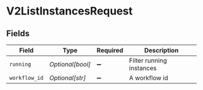 # V2ListInstancesRequest


## Fields

| Field                    | Type                     | Required                 | Description              |
| ------------------------ | ------------------------ | ------------------------ | ------------------------ |
| `running`                | *Optional[bool]*         | :heavy_minus_sign:       | Filter running instances |
| `workflow_id`            | *Optional[str]*          | :heavy_minus_sign:       | A workflow id            |